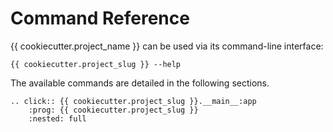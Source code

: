 # Command Reference

{{ cookiecutter.project_name }} can be used via its command-line interface:

```batch
{{ cookiecutter.project_slug }} --help
```

The available commands are detailed in the following sections.

```{eval-rst}
.. click:: {{ cookiecutter.project_slug }}.__main__:app
    :prog: {{ cookiecutter.project_slug }}
    :nested: full
```
